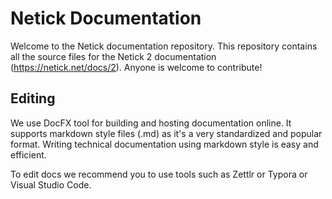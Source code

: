 # Netick Documentation

Welcome to the Netick documentation repository. This repository contains all the source files for the Netick 2 documentation (https://netick.net/docs/2). Anyone is welcome to contribute!

## Editing
We use DocFX tool for building and hosting documentation online. It supports markdown style files (.md) as it's a very standardized and popular format. Writing technical documentation using markdown style is easy and efficient.

To edit docs we recommend you to use tools such as Zettlr or Typora or Visual Studio Code.